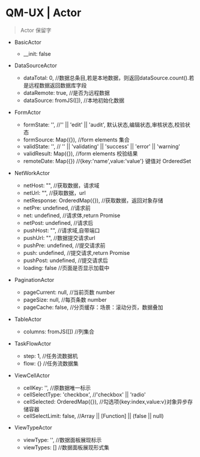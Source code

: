 # QM-UX | Actor

> Actor 保留字

- BasicActor
    - __init: false
    
- DataSourceActor
    - dataTotal: 0,                       //数据总条目,若是本地数据，则返回dataSource.count().若是远程数据返回数据库字段
    - dataRemote: true,                  //是否为远程数据
    - dataSource: fromJS([]),             //本地初始化数据
    
- FormActor
    - formState: '',          //'' || 'edit' || 'audit', 默认状态,编辑状态,审核状态,校验状态
    - formSource: Map({}),    //form elements 集合
    - validState: '',         // '' || 'validating' || 'success' || 'error' || 'warning'
    - validResult: Map({}),   //form elements 校验结果  
    - remoteDate: Map({})    //{key:'name',value:'value'}  键值对  OrderedSet
    
- NetWorkActor
    - netHost: "",        //获取数据，请求域
    - netUrl: "",         //获取数据，url
    - netResponse: OrderedMap({}),   //获取数据，返回对象存储
    - netPre: undefined,   //请求前
    - net: undefined,     //请求体,return Promise
    - netPost: undefined,  //请求后
    - pushHost: "",      //请求域,自带端口
    - pushUrl: "",       //数据提交请求url
    - pushPre: undefined,     //提交请求前
    - push: undefined,        //提交请求,return Promise
    - pushPost: undefined,    //提交请求后
    - loading: false	   //页面是否显示加载中

- PaginationActor
    - pageCurrent: null,        //当前页数 number
    - pageSize: null,            //每页条数	number
    - pageCache: false,    //分页缓存：场景：滚动分页，数据叠加
    
- TableActor
    - columns: fromJS([])      //列集合
    
- TaskFlowActor
    - step: 1,          //任务流数据机
    - flow: {}          //任务流数据集
    
- ViewCellActor
    - cellKey: '',   //原数据唯一标示
    - cellSelectType: 'checkbox',        //'checkbox' || 'radio'
    - cellSelected: OrderedMap({}),     //勾选项{key:index,value:v}对象异步存储容器
    - cellSelectLimit: false,           //Array  ||  [Function]  ||  (false || null)
    
- ViewTypeActor
    - viewType: '',    //数据面板展现标示
    - viewTypes: []    //数据面板展现形式集